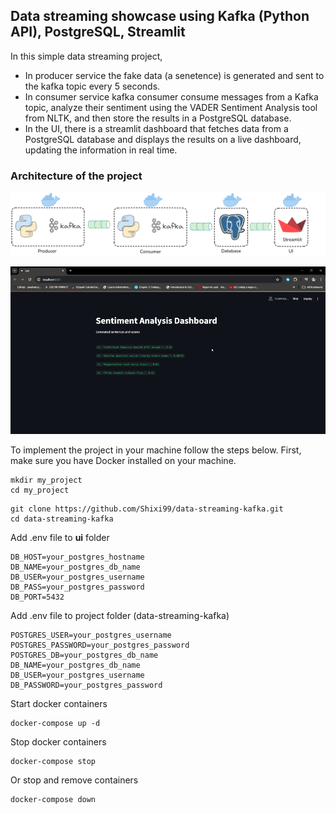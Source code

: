 ## Data streaming showcase using Kafka (Python API), PostgreSQL, Streamlit

In this simple data streaming project, 
 - In producer service the fake data (a senetence) is generated and sent to the kafka topic every 5 seconds.
 - In consumer service kafka consumer consume messages from a Kafka topic, analyze their sentiment using the VADER Sentiment Analysis tool from NLTK, and then store the results in a PostgreSQL database.
 - In the UI, there is a streamlit dashboard that fetches data from a PostgreSQL database and displays the results on a live dashboard, updating the information in real time.

### Architecture of the project
![pipeline.img](pipeline.png)

![stream.gif](stream.gif)

To implement the project in your machine follow the steps below. First, make sure you have Docker installed on your machine.

```
mkdir my_project
cd my_project
```
```
git clone https://github.com/Shixi99/data-streaming-kafka.git
cd data-streaming-kafka
```
Add .env file to **ui** folder
```
DB_HOST=your_postgres_hostname
DB_NAME=your_postgres_db_name
DB_USER=your_postgres_username
DB_PASS=your_postgres_password
DB_PORT=5432
```
Add .env file to project folder (data-streaming-kafka)
```
POSTGRES_USER=your_postgres_username
POSTGRES_PASSWORD=your_postgres_password
POSTGRES_DB=your_postgres_db_name
DB_NAME=your_postgres_db_name
DB_USER=your_postgres_username
DB_PASSWORD=your_postgres_password
```

Start docker containers
```
docker-compose up -d
```
Stop docker containers
```
docker-compose stop
```
Or stop and remove containers
```
docker-compose down
```
